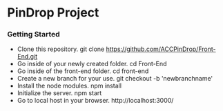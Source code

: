 # PinDrop Project

### Getting Started

- Clone this repository.  git clone https://github.com/ACCPinDrop/Front-End.git
- Go inside of your newly created folder.  cd Front-End
- Go inside of the front-end folder.  cd front-end
- Create a new branch for your use.  git checkout -b 'newbranchname'
- Install the node modules.  npm install
- Initialize the server.  npm start
- Go to local host in your browser.  http://localhost:3000/


